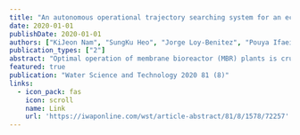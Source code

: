 ```yaml
---
title: "An autonomous operational trajectory searching system for an economic and environmental membrane bioreactor plant using deep reinforcement learning"
date: 2020-01-01
publishDate: 2020-01-01
authors: ["KiJeon Nam", "SungKu Heo", "Jorge Loy-Benitez", "Pouya Ifaei", "ChangKyoo Yoo"]
publication_types: ["2"]
abstract: "Optimal operation of membrane bioreactor (MBR) plants is crucial to save operational costs while satisfying legal effluent discharge requirements. The aeration process of MBR plants tends to use excessive energy for supplying air to micro-organisms. In the present study, a novel optimal aeration system is proposed for dynamic and robust optimization. Accordingly, a deep reinforcement learning (DRL)-based optimal operating system is proposed, so as to meet stringent discharge qualities while maximizing the system's energy efficiency. Additionally, it is compared with the manual system and conventional reinforcement learning (RL)-based systems. A deep Q-network (DQN) algorithm automatically learns how to operate the plant efficiently by finding an optimal trajectory to reduce the aeration energy without degrading the treated water quality. A full-scale MBR plant with the DQN-based autonomous aeration …"
featured: true
publication: "Water Science and Technology 2020 81 (8)"
links:
  - icon_pack: fas
    icon: scroll
    name: Link
    url: 'https://iwaponline.com/wst/article-abstract/81/8/1578/72257'
---
```

